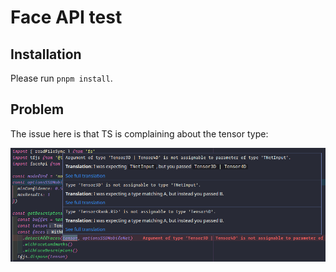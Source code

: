 # Face API test

## Installation

Please run `pnpm install`.

## Problem

The issue here is that TS is complaining about the tensor type:

![](./problem.png)
